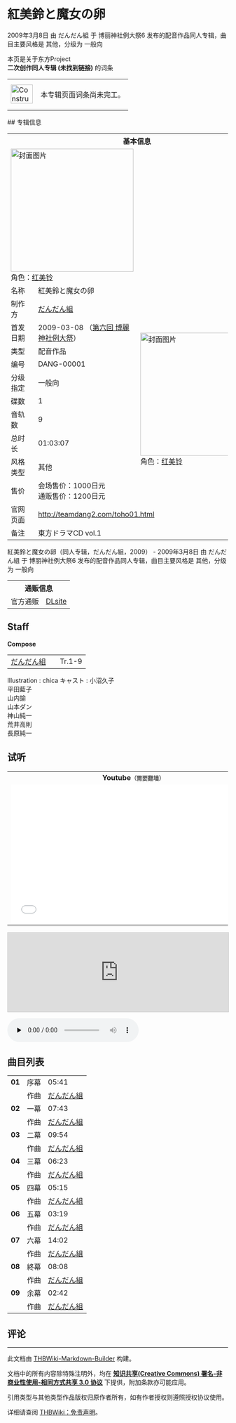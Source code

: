 # 紅美鈴と魔女の卵

<!-- source html: G:\repos\THBWiki-Markdown-Builder\THBWikiMarkdown\Temp\main\9\9f\ns0%3A%E7%B4%85%E7%BE%8E%E9%88%B4%E3%81%A8%E9%AD%94%E5%A5%B3%E3%81%AE%E5%8D%B5.html -->

2009年3月8日 由 だんだん組 于 博丽神社例大祭6 发布的配音作品同人专辑，曲目主要风格是 其他，分级为 一般向

本页是关于东方Project  
 **二次创作同人专辑 (未找到链接)** 的词条
<center>

<table>
<tbody><tr>
<td class="mbox-image"><div style="width: 52px;">
  <a href="/%E6%96%87%E4%BB%B6:ConstructionClock.svg" class="image"><img alt="ConstructionClock.svg" src="https://upload.wikimedia.org/wikipedia/commons/thumb/2/22/ConstructionClock.svg/langzh-50px-ConstructionClock.svg.png" decoding="async" loading="lazy" width="50" height="43" srcset="https://upload.wikimedia.org/wikipedia/commons/thumb/2/22/ConstructionClock.svg/langzh-75px-ConstructionClock.svg.png 1.5x, https://upload.wikimedia.org/wikipedia/commons/thumb/2/22/ConstructionClock.svg/langzh-100px-ConstructionClock.svg.png 2x" data-file-width="689" data-file-height="587"></a></div></td>
<td class="mbox-text" style=""><br>本专辑页面词条尚未完工。<br><br></td>
</tr>
</tbody></table>


</center>
## 专辑信息

<table><tbody><tr><th colspan="3">基本信息</th></tr><tr><td class="cover-artwork-mobile" colspan="2"><a href="./文件-紅美鈴と魔女の卵封面.jpg.md" class="image" title="封面图片"><img alt="封面图片" src="https://upload.thwiki.cc/thumb/1/1a/%E7%B4%85%E7%BE%8E%E9%88%B4%E3%81%A8%E9%AD%94%E5%A5%B3%E3%81%AE%E5%8D%B5%E5%B0%81%E9%9D%A2.jpg/280px-%E7%B4%85%E7%BE%8E%E9%88%B4%E3%81%A8%E9%AD%94%E5%A5%B3%E3%81%AE%E5%8D%B5%E5%B0%81%E9%9D%A2.jpg" decoding="async" loading="lazy" width="280" height="280" srcset="https://upload.thwiki.cc/thumb/1/1a/%E7%B4%85%E7%BE%8E%E9%88%B4%E3%81%A8%E9%AD%94%E5%A5%B3%E3%81%AE%E5%8D%B5%E5%B0%81%E9%9D%A2.jpg/420px-%E7%B4%85%E7%BE%8E%E9%88%B4%E3%81%A8%E9%AD%94%E5%A5%B3%E3%81%AE%E5%8D%B5%E5%B0%81%E9%9D%A2.jpg 1.5x, https://upload.thwiki.cc/1/1a/%E7%B4%85%E7%BE%8E%E9%88%B4%E3%81%A8%E9%AD%94%E5%A5%B3%E3%81%AE%E5%8D%B5%E5%B0%81%E9%9D%A2.jpg 2x" data-file-width="500" data-file-height="500"></a><div class="cover-char">角色：<a href="./红美铃.md" title="红美铃">红美铃</a></div></td>
</tr><tr><td class="label">名称</td><td colspan="2"> 紅美鈴と魔女の卵 </td></tr><tr><td class="label">制作方</td><td><a href="./だんだん組.md" title="だんだん組">だんだん組</a></td><td class="cover-artwork" rowspan="10" style="min-width:280px;"><a href="./文件-紅美鈴と魔女の卵封面.jpg.md" class="image" title="封面图片"><img alt="封面图片" src="https://upload.thwiki.cc/thumb/1/1a/%E7%B4%85%E7%BE%8E%E9%88%B4%E3%81%A8%E9%AD%94%E5%A5%B3%E3%81%AE%E5%8D%B5%E5%B0%81%E9%9D%A2.jpg/280px-%E7%B4%85%E7%BE%8E%E9%88%B4%E3%81%A8%E9%AD%94%E5%A5%B3%E3%81%AE%E5%8D%B5%E5%B0%81%E9%9D%A2.jpg" decoding="async" loading="lazy" width="280" height="280" srcset="https://upload.thwiki.cc/thumb/1/1a/%E7%B4%85%E7%BE%8E%E9%88%B4%E3%81%A8%E9%AD%94%E5%A5%B3%E3%81%AE%E5%8D%B5%E5%B0%81%E9%9D%A2.jpg/420px-%E7%B4%85%E7%BE%8E%E9%88%B4%E3%81%A8%E9%AD%94%E5%A5%B3%E3%81%AE%E5%8D%B5%E5%B0%81%E9%9D%A2.jpg 1.5x, https://upload.thwiki.cc/1/1a/%E7%B4%85%E7%BE%8E%E9%88%B4%E3%81%A8%E9%AD%94%E5%A5%B3%E3%81%AE%E5%8D%B5%E5%B0%81%E9%9D%A2.jpg 2x" data-file-width="500" data-file-height="500"></a><div class="cover-char">角色：<a href="./红美铃.md" title="红美铃">红美铃</a></div></td>
</tr><tr><td class="label">首发日期</td><td>2009-03-08&#160;（<a href="/展会作品列表?e=%E5%8D%9A%E4%B8%BD%E7%A5%9E%E7%A4%BE%E4%BE%8B%E5%A4%A7%E7%A5%AD%236">第六回 博麗神社例大祭</a>）</td></tr><tr><td class="label">类型</td><td>配音作品</td></tr><tr><td class="label">编号</td><td>DANG-00001</td></tr><tr><td class="label">分级指定</td><td>一般向</td></tr><tr><td class="label">碟数</td><td>1</td></tr><tr><td class="label">音轨数</td><td>9</td></tr><tr><td class="label">总时长</td><td>01:03:07</td></tr><tr><td class="label">风格类型</td><td>其他</td></tr><tr><td class="label">售价</td><td>会场售价：1000日元<br>通贩售价：1200日元</td></tr>
<tr><td class="label">官网页面</td><td colspan="2"><a rel="nofollow" class="external free" href="http://teamdang2.com/toho01.html">http://teamdang2.com/toho01.html</a></td></tr><tr><td class="label">备注</td><td colspan="2">東方ドラマCD vol.1</td></tr></tbody></table>

紅美鈴と魔女の卵（同人专辑，だんだん組，2009） - 2009年3月8日 由 だんだん組 于 博丽神社例大祭6 发布的配音作品同人专辑，曲目主要风格是 其他，分级为 一般向

<table><tbody><tr><th colspan="3">通贩信息</th></tr><tr><td class="label">官方通贩</td><td colspan="2"><a rel="nofollow" class="external text" href="http://www.dlsite.com/home/work/=/product_id/RJ049401.html.html">DLsite</a></td></tr></tbody></table>


## Staff
  
 **Compose**   

<table><tbody><tr><td><a href="./だんだん組.md" title="だんだん組">だんだん組</a></td><td></td><td>Tr.1-9</td></tr></tbody></table>


Illustration
: chica
キャスト
: 小沼久子  
平田藍子  
山内諭  
山本ダン  
神山純一  
荒井高則  
長原純一

## 试听

<table>

<tbody><tr>
<th>Youtube<span style="font-family: sans-serif; cursor: default; color:#555; font-size: 0.8em; bottom: 0.1em; font-weight: bold;" title="连接到需要翻墙网页">（需要翻墙）</span>
</th></tr>
<tr>
<td><iframe width="560" height="315" src="//www.youtube-nocookie.com/embed/U2-1dvlRR5g?" frameborder="0" allowfullscreen=""></iframe>
</td></tr></tbody></table>


  
<iframe width="100%" height="180" src="https://ext.nicovideo.jp/thumb/sm6005450" scrolling="no" style="border:solid 1px #CCC;" frameborder="0"><a href="http://www.nicovideo.jp/watch/sm6005450">,</a></iframe>

<audio src="https://file.chobit.cc/contents/0905/egy1tk9vutk4sc0og4cg44gcw/egy1tk9vutk4sc0og4cg44gcw_001.m4a" loop="" controls="" preload="none"></audio>

  

## 曲目列表

<table><tbody><tr><td id="1" class="infoYL"><b>01</b></td><td id="序幕" colspan="2" class="title">序幕<span class="thcsearchlinks"><a rel="nofollow" class="external text" href="https://cd.thwiki.cc?arrange=だんだん組&amp;fromwiki=紅美鈴と魔女の卵"><span title="搜索相似同人曲"></span></a></span></td><td class="time">05:41</td></tr><tr><td class="left"></td><td class="label">作曲</td><td class="text" colspan="2"><a href="./だんだん組.md" title="だんだん組">だんだん組</a><span class="thcsearchlinks"><a rel="nofollow" class="external text" href="https://cd.thwiki.cc?arrange=，だんだん組&amp;fromwiki=紅美鈴と魔女の卵"><span></span></a></span></td></tr>
<tr><td id="2" class="infoYL"><b>02</b></td><td id="一幕" colspan="2" class="title">一幕<span class="thcsearchlinks"><a rel="nofollow" class="external text" href="https://cd.thwiki.cc?arrange=だんだん組&amp;fromwiki=紅美鈴と魔女の卵"><span title="搜索相似同人曲"></span></a></span></td><td class="time">07:43</td></tr><tr><td class="left"></td><td class="label">作曲</td><td class="text" colspan="2"><a href="./だんだん組.md" title="だんだん組">だんだん組</a><span class="thcsearchlinks"><a rel="nofollow" class="external text" href="https://cd.thwiki.cc?arrange=，だんだん組&amp;fromwiki=紅美鈴と魔女の卵"><span></span></a></span></td></tr>
<tr><td id="3" class="infoYL"><b>03</b></td><td id="二幕" colspan="2" class="title">二幕<span class="thcsearchlinks"><a rel="nofollow" class="external text" href="https://cd.thwiki.cc?arrange=だんだん組&amp;fromwiki=紅美鈴と魔女の卵"><span title="搜索相似同人曲"></span></a></span></td><td class="time">09:54</td></tr><tr><td class="left"></td><td class="label">作曲</td><td class="text" colspan="2"><a href="./だんだん組.md" title="だんだん組">だんだん組</a><span class="thcsearchlinks"><a rel="nofollow" class="external text" href="https://cd.thwiki.cc?arrange=，だんだん組&amp;fromwiki=紅美鈴と魔女の卵"><span></span></a></span></td></tr>
<tr><td id="4" class="infoYL"><b>04</b></td><td id="三幕" colspan="2" class="title">三幕<span class="thcsearchlinks"><a rel="nofollow" class="external text" href="https://cd.thwiki.cc?arrange=だんだん組&amp;fromwiki=紅美鈴と魔女の卵"><span title="搜索相似同人曲"></span></a></span></td><td class="time">06:23</td></tr><tr><td class="left"></td><td class="label">作曲</td><td class="text" colspan="2"><a href="./だんだん組.md" title="だんだん組">だんだん組</a><span class="thcsearchlinks"><a rel="nofollow" class="external text" href="https://cd.thwiki.cc?arrange=，だんだん組&amp;fromwiki=紅美鈴と魔女の卵"><span></span></a></span></td></tr>
<tr><td id="5" class="infoYL"><b>05</b></td><td id="四幕" colspan="2" class="title">四幕<span class="thcsearchlinks"><a rel="nofollow" class="external text" href="https://cd.thwiki.cc?arrange=だんだん組&amp;fromwiki=紅美鈴と魔女の卵"><span title="搜索相似同人曲"></span></a></span></td><td class="time">05:15</td></tr><tr><td class="left"></td><td class="label">作曲</td><td class="text" colspan="2"><a href="./だんだん組.md" title="だんだん組">だんだん組</a><span class="thcsearchlinks"><a rel="nofollow" class="external text" href="https://cd.thwiki.cc?arrange=，だんだん組&amp;fromwiki=紅美鈴と魔女の卵"><span></span></a></span></td></tr>
<tr><td id="6" class="infoYL"><b>06</b></td><td id="五幕" colspan="2" class="title">五幕<span class="thcsearchlinks"><a rel="nofollow" class="external text" href="https://cd.thwiki.cc?arrange=だんだん組&amp;fromwiki=紅美鈴と魔女の卵"><span title="搜索相似同人曲"></span></a></span></td><td class="time">03:19</td></tr><tr><td class="left"></td><td class="label">作曲</td><td class="text" colspan="2"><a href="./だんだん組.md" title="だんだん組">だんだん組</a><span class="thcsearchlinks"><a rel="nofollow" class="external text" href="https://cd.thwiki.cc?arrange=，だんだん組&amp;fromwiki=紅美鈴と魔女の卵"><span></span></a></span></td></tr>
<tr><td id="7" class="infoYL"><b>07</b></td><td id="六幕" colspan="2" class="title">六幕<span class="thcsearchlinks"><a rel="nofollow" class="external text" href="https://cd.thwiki.cc?arrange=だんだん組&amp;fromwiki=紅美鈴と魔女の卵"><span title="搜索相似同人曲"></span></a></span></td><td class="time">14:02</td></tr><tr><td class="left"></td><td class="label">作曲</td><td class="text" colspan="2"><a href="./だんだん組.md" title="だんだん組">だんだん組</a><span class="thcsearchlinks"><a rel="nofollow" class="external text" href="https://cd.thwiki.cc?arrange=，だんだん組&amp;fromwiki=紅美鈴と魔女の卵"><span></span></a></span></td></tr>
<tr><td id="8" class="infoYL"><b>08</b></td><td id="終幕" colspan="2" class="title">終幕<span class="thcsearchlinks"><a rel="nofollow" class="external text" href="https://cd.thwiki.cc?arrange=だんだん組&amp;fromwiki=紅美鈴と魔女の卵"><span title="搜索相似同人曲"></span></a></span></td><td class="time">08:08</td></tr><tr><td class="left"></td><td class="label">作曲</td><td class="text" colspan="2"><a href="./だんだん組.md" title="だんだん組">だんだん組</a><span class="thcsearchlinks"><a rel="nofollow" class="external text" href="https://cd.thwiki.cc?arrange=，だんだん組&amp;fromwiki=紅美鈴と魔女の卵"><span></span></a></span></td></tr>
<tr><td id="9" class="infoYL"><b>09</b></td><td id="余幕" colspan="2" class="title">余幕<span class="thcsearchlinks"><a rel="nofollow" class="external text" href="https://cd.thwiki.cc?arrange=だんだん組&amp;fromwiki=紅美鈴と魔女の卵"><span title="搜索相似同人曲"></span></a></span></td><td class="time">02:42</td></tr><tr><td class="left"></td><td class="label">作曲</td><td class="text" colspan="2"><a href="./だんだん組.md" title="だんだん組">だんだん組</a><span class="thcsearchlinks"><a rel="nofollow" class="external text" href="https://cd.thwiki.cc?arrange=，だんだん組&amp;fromwiki=紅美鈴と魔女の卵"><span></span></a></span></td></tr></tbody></table>


## 评论




---

此文档由 [THBWiki-Markdown-Builder](https://github.com/Delsin-Yu/THBWiki-Markdown-Builder) 构建。

文档中的所有内容除特殊注明外，均在 [**知识共享(Creative Commons) 署名-非商业性使用-相同方式共享 3.0 协议**](https://creativecommons.org/licenses/by-sa/3.0/deed.zh-hans) 下提供，附加条款亦可能应用。

引用类型与其他类型作品版权归原作者所有，如有作者授权则遵照授权协议使用。

详细请查阅 [THBWiki：免责声明](https://thbwiki.cc/THBWiki:%E5%85%8D%E8%B4%A3%E5%A3%B0%E6%98%8E)。

